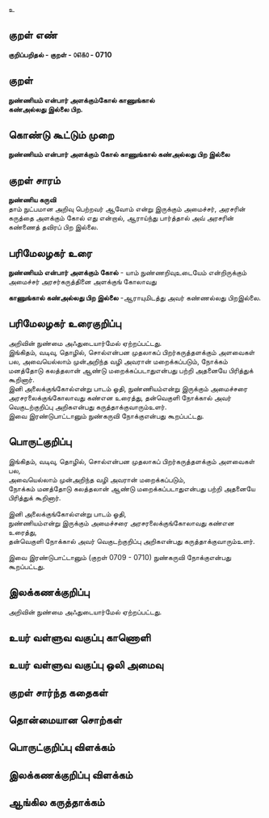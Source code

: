 உ

## குறள் எண் 

**குறிப்பறிதல் - குறள் - ௦௭௧௦ - 0710**  

## குறள் 

**நுண்ணியம் என்பார் அளக்கும்கோல் காணுங்கால்  
கண்அல்லது இல்லை பிற.**  

## கொண்டு கூட்டும் முறை

**நுண்ணியம் என்பார் அளக்கும் கோல் காணுங்கால் கண்அல்லது பிற இல்லை**  

## குறள் சாரம் 

**நுண்ணிய கருவி**  
தாம் நுட்பமான அறிவு பெற்றவர் ஆவோம் என்று இருக்கும் அமைச்சர், அரசரின் கருத்தை அளக்கும் கோல் எது என்றால், ஆராய்ந்து பார்த்தால் அவ் அரசரின் கண்ணைத் தவிரப் பிற இல்லை.  

## பரிமேலழகர் உரை

**நுண்ணியம் என்பார் அளக்கும் கோல்** - யாம் நுண்ணறிவுஉடையேம் என்றிருக்கும் அமைச்சர் அரசர்கருத்தினை அளக்குங் கோலாவது  

**காணுங்கால் கண்அல்லது பிற இல்லை** -ஆராயுமிடத்து அவர் கண்ணல்லது பிறஇல்லை. 

## பரிமேலழகர் உரைகுறிப்பு   

அறிவின் நுண்மை அஃதுடையார்மேல் ஏற்றப்பட்டது.  
இங்கிதம், வடிவு, தொழில், சொல்என்பன முதலாகப் பிறர்கருத்தளக்கும் அளவைகள் பல, அவையெல்லாம் முன்அறிந்த வழி அவரான் மறைக்கப்படும், நோக்கம் மனத்தோடு கலத்தலான் ஆண்டு மறைக்கப்படாதுஎன்பது பற்றி அதனையே பிரித்துக் கூறினார்.  
இனி அலைக்குங்கோல்என்று பாடம் ஓதி, நுண்ணியம்என்று இருக்கும் அமைச்சரை அரசரலைக்குங்கோலாவது கண்என உரைத்து, தன்வெகுளி நோக்கால் அவர் வெகுடற்குறிப்பு அறிகஎன்பது கருத்தாக்குவாரும்உளர்.  
இவை இரண்டுபாட்டானும் நுண்கருவி நோக்குஎன்பது கூறப்பட்டது.    

## பொருட்குறிப்பு 

இங்கிதம், வடிவு, தொழில், சொல்என்பன முதலாகப் பிறர்கருத்தளக்கும் அளவைகள் பல,  
அவையெல்லாம் முன்அறிந்த வழி அவரான் மறைக்கப்படும்,  
நோக்கம் மனத்தோடு கலத்தலான் ஆண்டு மறைக்கப்படாதுஎன்பது பற்றி அதனையே பிரித்துக் கூறினார்.   

இனி அலைக்குங்கோல்என்று பாடம் ஓதி,  
நுண்ணியம்என்று இருக்கும் அமைச்சரை அரசரலைக்குங்கோலாவது கண்என உரைத்து,  
தன்வெகுளி நோக்கால் அவர் வெகுடற்குறிப்பு அறிகஎன்பது கருத்தாக்குவாரும்உளர்.    

இவை இரண்டுபாட்டானும் (குறள் 0709 - 0710) நுண்கருவி நோக்குஎன்பது கூறப்பட்டது.     

## இலக்கணக்குறிப்பு  

அறிவின் நுண்மை அஃதுடையார்மேல் ஏற்றப்பட்டது.   

## உயர் வள்ளுவ வகுப்பு காணொளி


## உயர் வள்ளுவ வகுப்பு ஒலி அமைவு 

 
## குறள் சார்ந்த கதைகள் 


## தொன்மையான சொற்கள்


## பொருட்குறிப்பு விளக்கம்


## இலக்கணக்குறிப்பு விளக்கம்


## ஆங்கில கருத்தாக்கம் 


